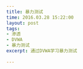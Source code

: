 ```yaml
---
title: 暴力测试
time: 2016.03.28 15:22:00
layout: post
tags:
- 渗透
- DVWA
- 暴力测试
excerpt: 通过DVWA学习暴力测试
    
---
```


